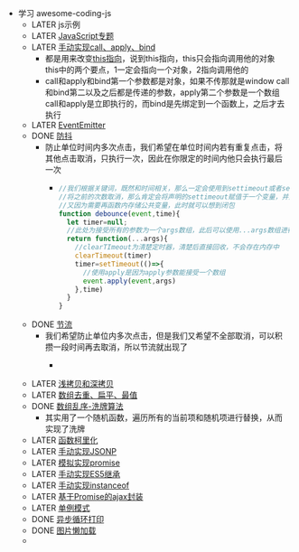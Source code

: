- 学习 awesome-coding-js
	- LATER js示例
	- LATER [JavaScript专题](https://www.conardli.top/docs/JavaScript/)
	- LATER [手动实现call、apply、bind](https://www.conardli.top/docs/JavaScript/%E6%89%8B%E5%8A%A8%E5%AE%9E%E7%8E%B0call%E3%80%81apply%E3%80%81bind.html)
		- 都是用来改变[this指向](https://zhuanlan.zhihu.com/p/42145138)，说到this指向，this只会指向调用他的对象
		  this中的两个要点，1一定会指向一个对象，2指向调用他的
		- call和apply和bind第一个参数都是对象，如果不传那就是window
		  call和bind第二以及之后都是传递的参数，apply第二个参数是一个数组
		  call和apply是立即执行的，而bind是先绑定到一个函数上，之后才去执行
	- LATER [EventEmitter](https://www.conardli.top/docs/JavaScript/EventEmitter.html)
	- DONE [防抖](https://www.conardli.top/docs/JavaScript/%E9%98%B2%E6%8A%96.html)
		- 防止单位时间内多次点击，我们希望在单位时间内若有重复点击，将其他点击取消，只执行一次，因此在你限定的时间内他只会执行最后一次
			- ```javascript
			  //我们根据关键词，既然和时间相关，那么一定会使用到settimeout或者setinterval
			  //将之前的次数取消，那么肯定会将声明的settimeout赋值于一个变量，并且使用了clearTime进行清空
			  //又因为需要再函数内存储公共变量，此时就可以想到闭包
			  function debounce(event,time){
			    let timer=null;
			    //此处为接受所有的参数为一个args数组，此后可以使用...args数组进行取值操作
			    return function(...args){
			      //clearTImeout为清楚定时器，清楚后直接回收，不会存在内存中
			      clearTimeout(timer)
			      timer=setTimeout(()=>{
			        //使用apply是因为apply参数能接受一个数组
			        event.apply(event,args)
			      },time)
			    }
			  }
			  ```
	- DONE [节流](https://www.conardli.top/docs/JavaScript/%E8%8A%82%E6%B5%81.html)
		- 我们希望防止单位内多次点击，但是我们又希望不全部取消，可以积攒一段时间再去取消，所以节流就出现了
			- ```
			  ```
	- LATER [浅拷贝和深拷贝](https://www.conardli.top/docs/JavaScript/%E6%B5%85%E6%8B%B7%E8%B4%9D%E5%92%8C%E6%B7%B1%E6%8B%B7%E8%B4%9D.html)
	- LATER [数组去重、扁平、最值](https://www.conardli.top/docs/JavaScript/%E6%95%B0%E7%BB%84%E5%8E%BB%E9%87%8D%E3%80%81%E6%89%81%E5%B9%B3%E3%80%81%E6%9C%80%E5%80%BC.html)
	- DONE [数组乱序-洗牌算法](https://www.conardli.top/docs/JavaScript/%E6%95%B0%E7%BB%84%E4%B9%B1%E5%BA%8F-%E6%B4%97%E7%89%8C%E7%AE%97%E6%B3%95.html)
		- 其实用了一个随机函数，遍历所有的当前项和随机项进行替换，从而实现了洗牌
	- LATER [函数柯里化](https://www.conardli.top/docs/JavaScript/%E5%87%BD%E6%95%B0%E6%9F%AF%E9%87%8C%E5%8C%96.html)
	- LATER [手动实现JSONP](https://www.conardli.top/docs/JavaScript/%E6%89%8B%E5%8A%A8%E5%AE%9E%E7%8E%B0JSONP.html)
	- LATER [模拟实现promise](https://www.conardli.top/docs/JavaScript/%E6%A8%A1%E6%8B%9F%E5%AE%9E%E7%8E%B0promise.html)
	- LATER [手动实现ES5继承](https://www.conardli.top/docs/JavaScript/%E6%89%8B%E5%8A%A8%E5%AE%9E%E7%8E%B0ES5%E7%BB%A7%E6%89%BF.html)
	- LATER [手动实现instanceof](https://www.conardli.top/docs/JavaScript/%E6%89%8B%E5%8A%A8%E5%AE%9E%E7%8E%B0instanceof.html)
	- LATER [基于Promise的ajax封装](https://www.conardli.top/docs/JavaScript/%E5%9F%BA%E4%BA%8EPromise%E7%9A%84ajax%E5%B0%81%E8%A3%85.html)
	- LATER [单例模式](https://www.conardli.top/docs/JavaScript/%E5%8D%95%E4%BE%8B%E6%A8%A1%E5%BC%8F.html)
	- DONE [异步循环打印](https://www.conardli.top/docs/JavaScript/%E5%BC%82%E6%AD%A5%E5%BE%AA%E7%8E%AF%E6%89%93%E5%8D%B0.html)
	- DONE [图片懒加载](https://www.conardli.top/docs/JavaScript/%E5%9B%BE%E7%89%87%E6%87%92%E5%8A%A0%E8%BD%BD.html)
	-